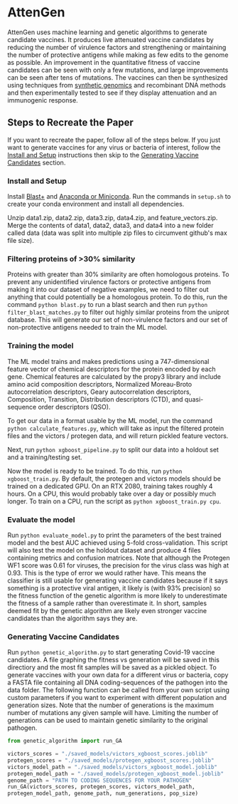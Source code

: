 # AttenGen

AttenGen uses machine learning and genetic algorithms to generate candidate vaccines. It produces live attenuated vaccine candidates by reducing the number of virulence factors and strengthening or maintaining the number of protective antigens while making as few edits to the genome as possible. An improvement in the quantitative fitness of vaccine candidates can be seen with only a few mutations, and large improvements can be seen after tens of mutations. The vaccines can then be synthesized using techniques from [synthetic genomics](https://en.wikipedia.org/wiki/Synthetic_genomics) and recombinant DNA methods and then experimentally tested to see if they display attenuation and an immunogenic response.

## Steps to Recreate the Paper

If you want to recreate the paper, follow all of the steps below. If you just want to generate vaccines for any virus or bacteria of interest, follow the [Install and Setup](#install) instructions then skip to the [Generating Vaccine Candidates](#vaxcandidates) section.

### <a name="install"></a>Install and Setup
Install [Blast+](https://blast.ncbi.nlm.nih.gov/Blast.cgi?PAGE_TYPE=BlastDocs&DOC_TYPE=Download) and [Anaconda or Miniconda](https://docs.anaconda.com/anaconda/install/). Run the commands in `setup.sh` to create your conda environment and install all dependencies.

Unzip data1.zip, data2.zip, data3.zip, data4.zip, and feature_vectors.zip. Merge the contents of data1, data2, data3, and data4 into a new folder called data (data was split into multiple zip files to circumvent github's max file size).

### Filtering proteins of >30% similarity
Proteins with greater than 30% similarity are often homologous proteins. To prevent any unidentified virulence factors or protective antigens from making it into our dataset of negative examples, we need to filter out anything that could potentially be a homologous protein. To do this, run the command `python blast.py` to run a blast search and then run `python filter_blast_matches.py` to filter out highly similar proteins from the uniprot database. This will generate our set of non-virulence factors and our set of non-protective antigens needed to train the ML model.

### Training the model
The ML model trains and makes predictions using a 747-dimensional feature vector of chemical descriptors for the protein encoded by each gene. Chemical features are calculated by the propy3 library and include amino acid composition descriptors, Normalized Moreau-Broto autocorrelation descriptors, Geary autocorrelation descriptors, Composition, Transition, Distribution descriptors (CTD), and quasi-sequence order descriptors (QSO). 

To get our data in a format usable by the ML model, run the command `python calculate_features.py`, which will take as input the filtered protein files and the victors / protegen data, and will return pickled feature vectors.

Next, run `python xgboost_pipeline.py` to split our data into a holdout set and a training/testing set.

Now the model is ready to be trained. To do this, run `python xgboost_train.py`. By default, the protegen and victors models should be trained on a dedicated GPU. On an RTX 2080, training takes roughly 4 hours. On a CPU, this would probably take over a day or possibly much longer. To train on a CPU, run the script as `python xgboost_train.py cpu`.

### Evaluate the model

Run `python evaluate_model.py` to print the parameters of the best trained model and the best AUC achieved using 5-fold cross-validation. This script will also test the model on the holdout dataset and produce 4 files containing metrics and confusion matrices. Note that although the Protegen WF1 score was 0.61 for viruses, the precision for the virus class was high at 0.93. This is the type of error we would rather have. This means the classifier is still usable for generating vaccine candidates because if it says something is a protective viral antigen, it likely is (with 93% precision) so the fitness function of the genetic algorithm is more likely to underestimate the fitness of a sample rather than overestimate it. In short, samples deemed fit by the genetic algorithm are likely even stronger vaccine candidates than the algorithm says they are.

### <a name="vaxcandidates"></a>Generating Vaccine Candidates

Run `python genetic_algorithm.py` to start generating Covid-19 vaccine candidates. A file graphing the fitness vs generation will be saved in this directiory and the most fit samples will be saved as a pickled object. To generate vaccines with your own data for a different virus or bacteria, copy a FASTA file containing all DNA coding-sequences of the pathogen into the data folder. The following function can be called from your own script using custom parameters if you want to experiment with different population and generation sizes. Note that the number of generations is the maximum number of mutations any given sample will have. Limiting the number of generations can be used to maintain genetic similarity to the original pathogen.

```python
from genetic_algorithm import run_GA

victors_scores = "./saved_models/victors_xgboost_scores.joblib"
protegen_scores = "./saved_models/protegen_xgboost_scores.joblib"
victors_model_path = "./saved_models/victors_xgboost_model.joblib"
protegen_model_path = "./saved_models/protegen_xgboost_model.joblib"
genome_path = "PATH TO CODING SEQUENCES FOR YOUR PATHOGEN"
run_GA(victors_scores, protegen_scores, victors_model_path, 
protegen_model_path, genome_path, num_generations, pop_size)
```
